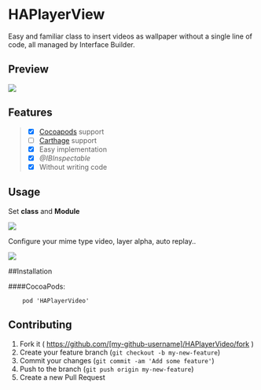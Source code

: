 # HAPlayerView
Easy and familiar class to insert videos as wallpaper without a single line of code, all managed by Interface Builder.
## Preview
<img src="https://github.com/litoarias/HAPlayerView/blob/master/Images/out.gif">

## Features
> - [x] [Cocoapods](https://cocoapods.org/) support
> - [ ] [Carthage](https://github.com/Carthage/Carthage) support
> - [x] Easy implementation
> - [x] *@IBInspectable*
> - [x] Without writing code

## Usage
Set **class** and **Module**

<img src=https://github.com/litoarias/HAPlayerView/blob/master/Images/Captura%20de%20pantalla%202017-02-14%20a%20las%2018.34.58.png>

Configure your mime type video, layer alpha, auto replay..

<img src="https://github.com/litoarias/HAPlayerView/blob/master/Images/Captura%20de%20pantalla%202017-02-14%20a%20las%2018.35.17.png">

##Installation

####CocoaPods:

    	pod 'HAPlayerVideo'
      
      
## Contributing

1. Fork it ( https://github.com/[my-github-username]/HAPlayerVideo/fork )
2. Create your feature branch (`git checkout -b my-new-feature`)
3. Commit your changes (`git commit -am 'Add some feature'`)
4. Push to the branch (`git push origin my-new-feature`)
5. Create a new Pull Request
